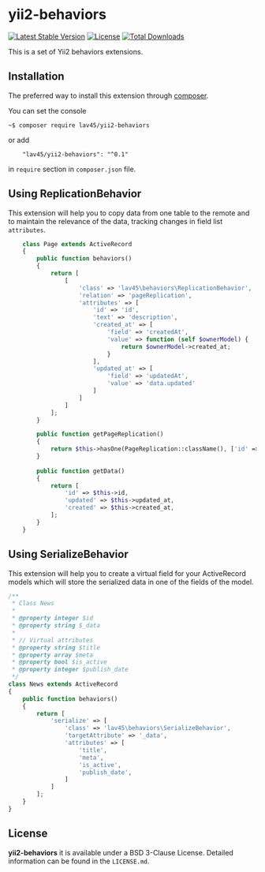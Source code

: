 yii2-behaviors
==============

[![Latest Stable Version](https://poser.pugx.org/lav45/yii2-behaviors/v/stable)](https://packagist.org/packages/lav45/yii2-behaviors)
[![License](https://poser.pugx.org/lav45/yii2-behaviors/license)](https://packagist.org/packages/lav45/yii2-behaviors)
[![Total Downloads](https://poser.pugx.org/lav45/yii2-behaviors/downloads)](https://packagist.org/packages/lav45/yii2-behaviors)

This is a set of Yii2 behaviors extensions.

## Installation

The preferred way to install this extension through [composer](http://getcomposer.org/download/).

You can set the console

```
~$ composer require lav45/yii2-behaviors
```

or add

```
    "lav45/yii2-behaviors": "^0.1"
```

in ```require``` section in `composer.json` file.


## Using ReplicationBehavior

This extension will help you to copy data from one table to the remote and to maintain the relevance of the data, tracking changes in field list `attributes`.

```php
    class Page extends ActiveRecord
    {
        public function behaviors()
        {
            return [
                [
                    'class' => 'lav45\behaviors\ReplicationBehavior',
                    'relation' => 'pageReplication',
                    'attributes' => [
                        'id' => 'id',
                        'text' => 'description',
                        'created_at' => [
                            'field' => 'createdAt',
                            'value' => function (self $ownerModel) {
                                return $ownerModel->created_at;
                            }
                        ],
                        'updated_at' => [
                            'field' => 'updatedAt',
                            'value' => 'data.updated'
                        ]
                    ]
                ]
            ];
        }

        public function getPageReplication()
        {
            return $this->hasOne(PageReplication::className(), ['id' => 'id']);
        }
    
        public function getData()
        {
            return [
                'id' => $this->id,
                'updated' => $this->updated_at,
                'created' => $this->created_at,
            ];
        }
    }
```


## Using SerializeBehavior

This extension will help you to create a virtual field for your ActiveRecord models which will store the serialized data in one of the fields of the model.

```php
/**
 * Class News
 *
 * @property integer $id
 * @property string $_data
 *
 * // Virtual attributes
 * @property string $title
 * @property array $meta
 * @property bool $is_active
 * @property integer $publish_date
 */
class News extends ActiveRecord
{
    public function behaviors()
    {
        return [
            'serialize' => [
                'class' => 'lav45\behaviors\SerializeBehavior',
                'targetAttribute' => '_data',
                'attributes' => [
                    'title',
                    'meta',
                    'is_active',
                    'publish_date',
                ]
            ]
        ];
    } 
}
```


## License

**yii2-behaviors** it is available under a BSD 3-Clause License. Detailed information can be found in the `LICENSE.md`.
